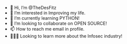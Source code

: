 - 👋 Hi, I’m @TheDesFitz
- 👀 I’m interested in Improving my life.
- 🌱 I’m currently learning PYTHON!
- 💞️ I’m looking to collaborate on OPEN SOURCE!
- 📫 How to reach me email in profile.
- 👨🏻‍💻 Looking to learn more about the Infosec industry! 

<!---
TheDesFitz/TheDesFitz is a ✨ special ✨ repository because its `README.md` (this file) appears on your GitHub profile.
You can click the Preview link to take a look at your changes.
--->
